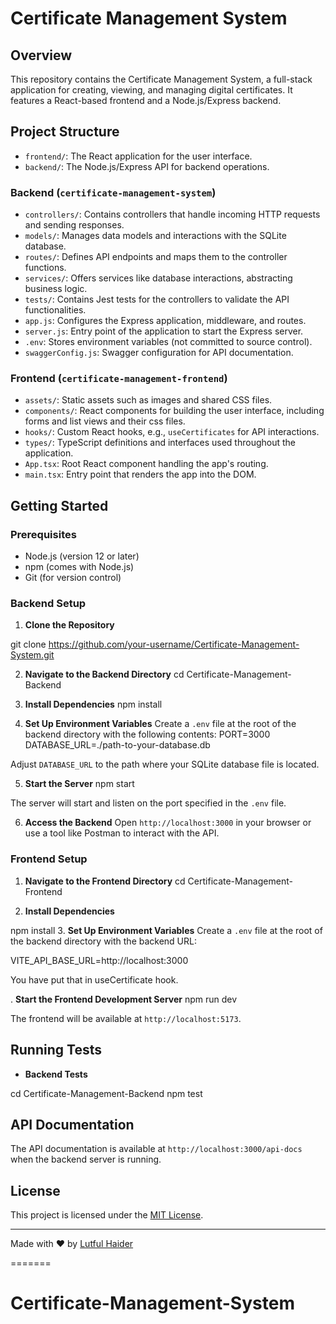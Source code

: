 
# Certificate Management System

## Overview

This repository contains the Certificate Management System, a full-stack application for creating, viewing, and managing digital certificates. It features a React-based frontend and a Node.js/Express backend.

## Project Structure

- `frontend/`: The React application for the user interface.
- `backend/`: The Node.js/Express API for backend operations.

### Backend (`certificate-management-system`)

- `controllers/`: Contains controllers that handle incoming HTTP requests and sending responses.
- `models/`: Manages data models and interactions with the SQLite database.
- `routes/`: Defines API endpoints and maps them to the controller functions.
- `services/`: Offers services like database interactions, abstracting business logic.
- `tests/`: Contains Jest tests for the controllers to validate the API functionalities.
- `app.js`: Configures the Express application, middleware, and routes.
- `server.js`: Entry point of the application to start the Express server.
- `.env`: Stores environment variables (not committed to source control).
- `swaggerConfig.js`: Swagger configuration for API documentation.

### Frontend (`certificate-management-frontend`)

- `assets/`: Static assets such as images and shared CSS files.
- `components/`: React components for building the user interface, including forms and list views and their css files.
- `hooks/`: Custom React hooks, e.g., `useCertificates` for API interactions.
- `types/`: TypeScript definitions and interfaces used throughout the application.
- `App.tsx`: Root React component handling the app's routing.
- `main.tsx`: Entry point that renders the app into the DOM.

## Getting Started

### Prerequisites

- Node.js (version 12 or later)
- npm (comes with Node.js)
- Git (for version control)

### Backend Setup

1. **Clone the Repository**

git clone https://github.com/your-username/Certificate-Management-System.git


2. **Navigate to the Backend Directory**
 cd Certificate-Management-Backend

3. **Install Dependencies**
npm install

4. **Set Up Environment Variables**
Create a `.env` file at the root of the backend directory with the following contents:
PORT=3000
DATABASE_URL=./path-to-your-database.db

Adjust `DATABASE_URL` to the path where your SQLite database file is located.

5. **Start the Server**
npm start

The server will start and listen on the port specified in the `.env` file.

6. **Access the Backend**
Open `http://localhost:3000` in your browser or use a tool like Postman to interact with the API.

### Frontend Setup

1. **Navigate to the Frontend Directory**
cd Certificate-Management-Frontend

2. **Install Dependencies**

npm install
3. **Set Up Environment Variables**
Create a `.env` file at the root of the backend directory with the backend URL:

VITE_API_BASE_URL=http://localhost:3000

You have put that in useCertificate hook.

. **Start the Frontend Development Server**
npm run dev

The frontend will be available at `http://localhost:5173`.

## Running Tests

- **Backend Tests**

cd Certificate-Management-Backend
npm test


## API Documentation

The API documentation is available at `http://localhost:3000/api-docs` when the backend server is running.


## License

This project is licensed under the [MIT License](LICENSE.md).

---
Made with ❤ by [Lutful Haider](https://github.com/lutfulh)




=======
# Certificate-Management-System

